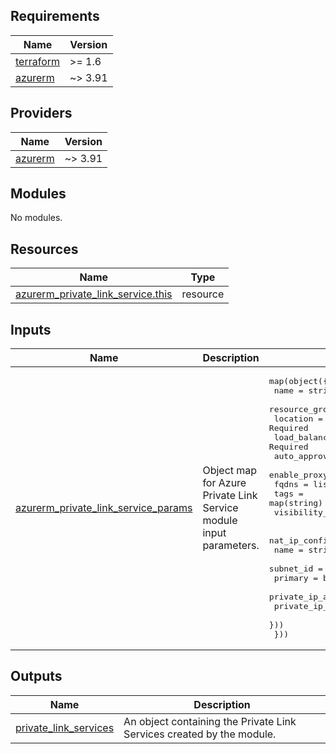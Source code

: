 <!-- BEGIN_TF_DOCS -->
<!-- markdown-table-prettify-ignore-start -->
## Requirements

| Name | Version |
|------|---------|
| <a name="requirement_terraform"></a> [terraform](#requirement\_terraform) | >= 1.6 |
| <a name="requirement_azurerm"></a> [azurerm](#requirement\_azurerm) | ~> 3.91 |

## Providers

| Name | Version |
|------|---------|
| <a name="provider_azurerm"></a> [azurerm](#provider\_azurerm) | ~> 3.91 |

## Modules

No modules.

## Resources

| Name | Type |
|------|------|
| [azurerm_private_link_service.this](https://registry.terraform.io/providers/hashicorp/azurerm/latest/docs/resources/private_link_service) | resource |

## Inputs

| Name | Description | Type | Default | Required |
|------|-------------|------|---------|:--------:|
| <a name="input_azurerm_private_link_service_params"></a> [azurerm\_private\_link\_service\_params](#input\_azurerm\_private\_link\_service\_params) | Object map for Azure Private Link Service module input parameters. | <pre>map(object({<br>    name                                        = string      # Required<br>    resource_group_name                         = string      # Required<br>    location                                    = string      # Required<br>    load_balancer_frontend_ip_configuration_ids = set(string) # Required<br>    auto_approval_subscription_ids              = set(string)<br>    enable_proxy_protocol                       = bool<br>    fqdns                                       = list(string)<br>    tags                                        = map(string)<br>    visibility_subscription_ids                 = set(string)<br><br>    nat_ip_configuration = list(object({<br>      name                       = string # Required<br>      subnet_id                  = string # Required<br>      primary                    = bool   # Required<br>      private_ip_address         = string<br>      private_ip_address_version = string<br>    }))<br>  }))</pre> | n/a | yes |

## Outputs

| Name | Description |
|------|-------------|
| <a name="output_private_link_services"></a> [private\_link\_services](#output\_private\_link\_services) | An object containing the Private Link Services created by the module. |
<!-- markdown-table-prettify-ignore-end -->

<!-- END_TF_DOCS -->
